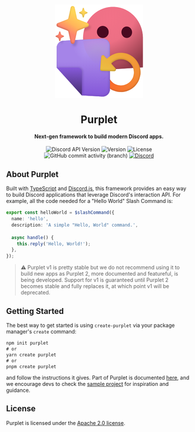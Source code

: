 <div align="center">
  <img alt="Purplet" src="https://github.com/CRBT-Team/Purplet/blob/main/sites/purplet.js.org/static/img/purplet-artwork.png?raw=true" >
  <h1>Purplet</h1>
  <h4>Next-gen framework to build modern Discord apps.</h4>
  <div>
    <img src="https://img.shields.io/badge/Discord_API-v10-c4aaff" alt="Discord API Version">
    <img src="https://img.shields.io/npm/v/purplet?color=c4aaff&label=version" alt="Version">
    <img src="https://img.shields.io/github/license/CRBT-Team/Purplet?color=c4aaff" alt="License">
    <img alt="GitHub commit activity (branch)" src="https://img.shields.io/github/commit-activity/m/CRBT-Team/Purplet?color=c4aaff">
    <a href="https://discord.gg/BFkHA8P7rh"><img src="https://img.shields.io/discord/995533040040292373?color=c4aaff&label=Discord&logo=discord&logoColor=white" alt="Discord"></a>
  </div>
</div>

## About Purplet

Built with [TypeScript](https://typescriptlang.org) and [Discord.js](https://discord.js.org/), this framework provides an easy way to build Discord applications that leverage Discord's interaction API. For example, all the code needed for a "Hello World" Slash Command is:

```ts
export const helloWorld = $slashCommand({
  name: 'hello',
  description: 'A simple "Hello, World" command.',

  async handle() {
    this.reply('Hello, World!');
  },
});
```

> ⚠️ Purplet v1 is pretty stable but we do not recommend using it to build new apps as Purplet 2, more documented and featureful, is being developed. Support for v1 is guaranteed until Purplet 2 becomes stable and fully replaces it, at which point v1 will be deprecated.

## Getting Started

The best way to get started is using `create-purplet` via your package manager's `create` command:

```
npm init purplet
# or
yarn create purplet
# or
pnpm create purplet
```

and follow the instructions it gives. Part of Purplet is documented [here](/docs/), and we encourage devs to check the [sample project](https://github.com/CRBT-Team/Purplet/tree/main/sample) for inspiration and guidance.

## License

Purplet is licensed under the [Apache 2.0 license](/LICENSE).
